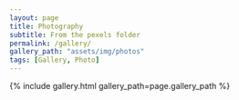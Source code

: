```yaml
---
layout: page
title: Photography
subtitle: From the pexels folder
permalink: /gallery/
gallery_path: "assets/img/photos"
tags: [Gallery, Photo]
---
```




{% include gallery.html gallery_path=page.gallery_path %}
